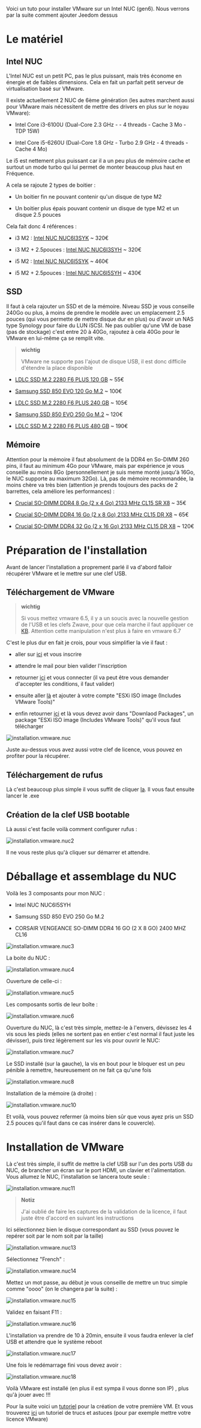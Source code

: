 Voici un tuto pour installer VMware sur un Intel NUC (gen6). Nous
verrons par la suite comment ajouter Jeedom dessus

Le matériel 
===========

Intel NUC 
---------

L'Intel NUC est un petit PC, pas le plus puissant, mais très économe en
énergie et de faibles dimensions. Cela en fait un parfait petit serveur
de virtualisation basé sur VMware.

Il existe actuellement 2 NUC de 6ème génération (les autres marchent
aussi pour VMware mais nécessitent de mettre des drivers en plus sur le
noyau VMware):

-   Intel Core i3-6100U (Dual-Core 2.3 GHz - - 4 threads - Cache 3 Mo -
    TDP 15W)

-   Intel Core i5-6260U (Dual-Core 1.8 GHz - Turbo 2.9 GHz - 4 threads -
    Cache 4 Mo)

Le i5 est nettement plus puissant car il a un peu plus de mémoire cache
et surtout un mode turbo qui lui permet de monter beaucoup plus haut en
Fréquence.

A cela se rajoute 2 types de boitier :

-   Un boitier fin ne pouvant contenir qu'un disque de type M2

-   Un boitier plus épais pouvant contenir un disque de type M2 et un
    disque 2.5 pouces

Cela fait donc 4 références :

-   i3 M2 : [Intel NUC
    NUC6I3SYK](http://www.ldlc.com/fiche/PB00203086.html) \~ 320€

-   i3 M2 + 2.5pouces : [Intel NUC
    NUC6I3SYH](http://www.ldlc.com/fiche/PB00203148.html) \~ 320€

-   i5 M2 : [Intel NUC
    NUC6I5SYK](http://www.ldlc.com/fiche/PB00203084.html) \~ 460€

-   i5 M2 + 2.5pouces : [Intel NUC
    NUC6I5SYH](http://www.ldlc.com/fiche/PB00202760.html) \~ 430€

SSD 
---

Il faut à cela rajouter un SSD et de la mémoire. Niveau SSD je vous
conseille 240Go ou plus, à moins de prendre le modèle avec un
emplacement 2.5 pouces (qui vous permette de mettre disque dur en plus)
ou d'avoir un NAS type Synology pour faire du LUN iSCSI. Ne pas oublier
qu'une VM de base (pas de stockage) c'est entre 20 à 40Go, rajoutez à
cela 40Go pour le VMware en lui-même ça se remplit vite.

> **wichtig**
>
> VMware ne supporte pas l'ajout de disque USB, il est donc difficile
> d'étendre la place disponible

-   [LDLC SSD M.2 2280 F6 PLUS 120
    GB](http://www.ldlc.com/fiche/PB00203635.html) \~ 55€

-   [Samsung SSD 850 EVO 120 Go
    M.2](http://www.ldlc.com/fiche/PB00185923.html) \~ 100€

-   [LDLC SSD M.2 2280 F6 PLUS 240
    GB](http://www.ldlc.com/fiche/PB00203636.html) \~ 105€

-   [Samsung SSD 850 EVO 250 Go
    M.2](http://www.ldlc.com/fiche/PB00185924.html) \~ 120€

-   [LDLC SSD M.2 2280 F6 PLUS 480
    GB](http://www.ldlc.com/fiche/PB00207301.html) \~ 190€

Mémoire 
-------

Attention pour la mémoire il faut absolument de la DDR4 en So-DIMM 260
pins, il faut au minimum 4Go pour VMware, mais par expérience je vous
conseille au moins 8Go (personnellement je suis meme monté jusqu'à 16Go,
le NUC supporte au maximum 32Go). Là, pas de mémoire recommandée, la
moins chère va très bien (attention je prends toujours des packs de 2
barrettes, cela améliore les performances) :

-   [Crucial SO-DIMM DDR4 8 Go (2 x 4 Go) 2133 MHz CL15 SR
    X8](http://www.ldlc.com/fiche/PB00204134.html) \~ 35€

-   [Crucial SO-DIMM DDR4 16 Go (2 x 8 Go) 2133 MHz CL15 DR
    X8](http://www.ldlc.com/fiche/PB00204135.html) \~ 65€

-   [Crucial SO-DIMM DDR4 32 Go (2 x 16 Go) 2133 MHz CL15 DR
    X8](http://www.ldlc.com/fiche/PB00204136.html) \~ 120€

Préparation de l'installation 
=============================

Avant de lancer l'installation a proprement parlé il va d'abord falloir
récupérer VMware et le mettre sur une clef USB.

Téléchargement de VMware 
------------------------

> **wichtig**
>
> Si vous mettez vmware 6.5, il y a un soucis avec la nouvelle gestion
> de l'USB et les clefs Zwave, pour que cela marche il faut appliquer ce
> [KB](https://kb.vmware.com/selfservice/microsites/search.do?language=en_US&cmd=displayKC&externalId=2147650). Attention cette manipulation n'est plus à faire en vmware 6.7

C'est le plus dur en fait je crois, pour vous simplifier la vie il faut
:

-   aller sur
    [ici](https://my.vmware.com/en/web/vmware/evalcenter?p=free-esxi6)
    et vous inscrire

-   attendre le mail pour bien valider l'inscription

-   retourner
    [ici](https://my.vmware.com/en/web/vmware/evalcenter?p=free-esxi6)
    et vous connecter (il va peut être vous demander d'accepter les
    conditions, il faut valider)

-   ensuite aller
    [là](https://my.vmware.com/fr/web/vmware/details?productId=491&downloadGroup=ESXI60U2)
    et ajouter à votre compte "ESXi ISO image (Includes VMware Tools)"

-   enfin retourner
    [ici](https://my.vmware.com/en/web/vmware/evalcenter?p=free-esxi6)
    et là vous devez avoir dans "Downlaod Packages", un package "ESXi
    ISO image (Includes VMware Tools)" qu'il vous faut télécharger

![installation.vmware.nuc](images/installation.vmware.nuc.PNG)

Juste au-dessus vous avez aussi votre clef de licence, vous pouvez en
profiter pour la récupérer.

Téléchargement de rufus 
-----------------------

Là c'est beaucoup plus simple il vous suffit de cliquer
[la](http://rufus.akeo.ie/downloads/rufus-2.9.exe). Il vous faut ensuite
lancer le .exe

Création de la clef USB bootable 
--------------------------------

Là aussi c'est facile voilà comment configurer rufus :

![installation.vmware.nuc2](images/installation.vmware.nuc2.PNG)

Il ne vous reste plus qu'à cliquer sur démarrer et attendre.

Déballage et assemblage du NUC 
==============================

Voilà les 3 composants pour mon NUC :

-   Intel NUC NUC6I5SYH

-   Samsung SSD 850 EVO 250 Go M.2

-   CORSAIR VENGEANCE SO-DIMM DDR4 16 GO (2 X 8 GO) 2400 MHZ CL16

![installation.vmware.nuc3](images/installation.vmware.nuc3.jpg)

La boite du NUC :

![installation.vmware.nuc4](images/installation.vmware.nuc4.jpg)

Ouverture de celle-ci :

![installation.vmware.nuc5](images/installation.vmware.nuc5.jpg)

Les composants sortis de leur boîte :

![installation.vmware.nuc6](images/installation.vmware.nuc6.jpg)

Ouverture du NUC, là c'est très simple, mettez-le à l'envers, dévissez
les 4 vis sous les pieds (elles ne sortent pas en entier c'est normal il
faut juste les dévisser), puis tirez légèrement sur les vis pour ouvrir
le NUC:

![installation.vmware.nuc7](images/installation.vmware.nuc7.jpg)

Le SSD installé (sur la gauche), la vis en bout pour le bloquer est un
peu pénible à remettre, heureusement on ne fait ça qu'une fois

![installation.vmware.nuc8](images/installation.vmware.nuc8.jpg)

Installation de la mémoire (à droite) :

![installation.vmware.nuc10](images/installation.vmware.nuc10.jpg)

Et voilà, vous pouvez refermer (à moins bien sûr que vous ayez pris un
SSD 2.5 pouces qu'il faut dans ce cas insérer dans le couvercle).

Installation de VMware 
======================

Là c'est très simple, il suffit de mettre la clef USB sur l'un des ports
USB du NUC, de brancher un écran sur le port HDMI, un clavier et
l'alimentation. Vous allumez le NUC, l'installation se lancera toute
seule :

![installation.vmware.nuc11](images/installation.vmware.nuc11.jpg)

> **Notiz**
>
> J'ai oublié de faire les captures de la validation de la licence, il
> faut juste être d'accord en suivant les instructions

Ici sélectionnez bien le disque correspondant au SSD (vous pouvez le
repérer soit par le nom soit par la taille)

![installation.vmware.nuc13](images/installation.vmware.nuc13.jpg)

Sélectionnez "French" :

![installation.vmware.nuc14](images/installation.vmware.nuc14.jpg)

Mettez un mot passe, au début je vous conseille de mettre un truc simple
comme "oooo" (on le changera par la suite) :

![installation.vmware.nuc15](images/installation.vmware.nuc15.jpg)

Validez en faisant F11 :

![installation.vmware.nuc16](images/installation.vmware.nuc16.jpg)

L'installation va prendre de 10 à 20min, ensuite il vous faudra enlever
la clef USB et attendre que le système reboot

![installation.vmware.nuc17](images/installation.vmware.nuc17.jpg)

Une fois le redémarrage fini vous devez avoir :

![installation.vmware.nuc18](images/installation.vmware.nuc18.jpg)

Voilà VMware est installé (en plus il est sympa il vous donne son IP) ,
plus qu'à jouer avec !!!

Pour la suite voici un
[tutoriel](https://jeedom.github.io/documentation/howto/fr_FR/doc-howto-vmware.creer_une_vm.html)
pour la création de votre première VM. Et vous trouverez
[ici](https://jeedom.github.io/documentation/howto/fr_FR/doc-howto-vmware.trucs_et_astuces.html)
un tutoriel de trucs et astuces (pour par exemple mettre votre licence
VMware)
